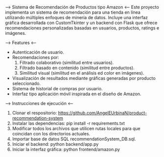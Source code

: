 --> Sistema de Recomendación de Productos tipo Amazon <--
Este proyecto implementa un sistema de recomendación para una tienda en línea utilizando múltiples enfoques de minería de datos. Incluye una interfaz gráfica desarrollada con CustomTkinter y un backend con Flask que ofrece recomendaciones personalizadas basadas en usuarios, productos, ratings e imágenes.

--> Features <--
* Autenticación de usuario.
* Recomendaciones por:
    1. Filtrado colaborativo (similitud entre usuarios).
    2. Filtrado basado en contenido (similitud entre productos).
    3. Similitud visual (similitud en el análisis ed color en imágenes).
* Visualización de resultados mediante gráficas generadas por producto seleccionado.
* Sistema de historial de compras por usuario.
* Interfaz tipo aplicación móvil inspirada en el diseño de Amazon.

--> Instrucciones de ejecución <--
1. Clonar el respositorio: 
    https://github.com/AngelEUrbinaN/product-recommendation-system
2. Instalar las dependencias:
    pip install -r requirements.txt
3. Modificar todos los archivos que utilicen rutas locales para que coincidan con los directorios actuales.
4. Importar base de datos SQL recommendationSystem_DB.sql.
5. Iniciar el backend:
    python backend/app.py
6. Iniciar la interfaz gráfica:
    python frontend/amazon.py